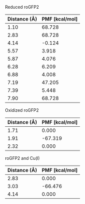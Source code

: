 Reduced roGFP2

| Distance (Å) | PMF [kcal/mol] |
|-----------|-----------|
| 1.10 | 68.728 |
| 2.83 | 68.728 |
| 4.14 | -0.124 |
| 5.57 | 3.918 |
| 5.87 | 4.076 |
| 6.28 | 6.209 |
| 6.88 | 4.008 |
| 7.19 | 47.205 |
| 7.39 | 5.448 |
| 7.90 | 68.728 |

Oxidized roGFP2

| Distance (Å) | PMF [kcal/mol] |
|-----------|-----------|
| 1.71 | 0.000 |
| 1.91 | -67.319 |
| 2.32 | 0.000 |

roGFP2 and Cu(I)

| Distance (Å) | PMF [kcal/mol] |
|-----------|-----------|
| 2.83 | 0.000 |
| 3.03 | -66.476 |
| 4.14 | 0.000 |
